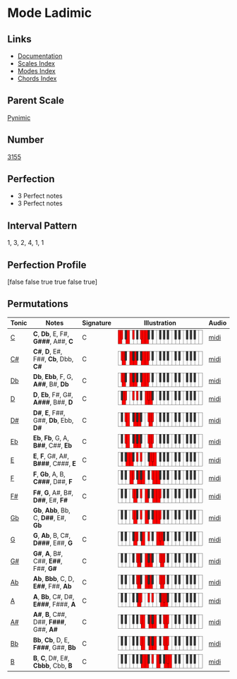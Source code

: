 # Mode Ladimic

## Links

- [Documentation](index.md)
- [Scales Index](Scales.md)
- [Modes Index](Modes.md)
- [Chords Index](Chords.md)

## Parent Scale

[Pynimic](ScalePynimic.md)

## Number

[3155](https://ianring.com/musictheory/scales/3155)

## Perfection

- 3 Perfect notes
- 3 Perfect notes

## Interval Pattern

1, 3, 2, 4, 1, 1

## Perfection Profile

[false false true true false true]

## Permutations

| Tonic | Notes | Signature | Illustration | Audio |
|-------|-------|-----------|--------------|-------|
| [C](ModeCNaturalLadimic.md) | **C**, **Db**, E, F#, **G###**, A##, **C** | C | ![CNaturalLadimic](ModeCNaturalLadimic.png) | [midi](https://github.com/edipermadi/music/blob/main/docs/ModeCNaturalLadimic.mid?raw=true) |
| [C#](ModeCSharpLadimic.md) | **C#**, **D**, E#, F##, **Cb**, Dbb, **C#** | C | ![CSharpLadimic](ModeCSharpLadimic.png) | [midi](https://github.com/edipermadi/music/blob/main/docs/ModeCSharpLadimic.mid?raw=true) |
| [Db](ModeDFlatLadimic.md) | **Db**, **Ebb**, F, G, **A##**, B#, **Db** | C | ![DFlatLadimic](ModeDFlatLadimic.png) | [midi](https://github.com/edipermadi/music/blob/main/docs/ModeDFlatLadimic.mid?raw=true) |
| [D](ModeDNaturalLadimic.md) | **D**, **Eb**, F#, G#, **A###**, B##, **D** | C | ![DNaturalLadimic](ModeDNaturalLadimic.png) | [midi](https://github.com/edipermadi/music/blob/main/docs/ModeDNaturalLadimic.mid?raw=true) |
| [D#](ModeDSharpLadimic.md) | **D#**, **E**, F##, G##, **Db**, Ebb, **D#** | C | ![DSharpLadimic](ModeDSharpLadimic.png) | [midi](https://github.com/edipermadi/music/blob/main/docs/ModeDSharpLadimic.mid?raw=true) |
| [Eb](ModeEFlatLadimic.md) | **Eb**, **Fb**, G, A, **B##**, C##, **Eb** | C | ![EFlatLadimic](ModeEFlatLadimic.png) | [midi](https://github.com/edipermadi/music/blob/main/docs/ModeEFlatLadimic.mid?raw=true) |
| [E](ModeENaturalLadimic.md) | **E**, **F**, G#, A#, **B###**, C###, **E** | C | ![ENaturalLadimic](ModeENaturalLadimic.png) | [midi](https://github.com/edipermadi/music/blob/main/docs/ModeENaturalLadimic.mid?raw=true) |
| [F](ModeFNaturalLadimic.md) | **F**, **Gb**, A, B, **C###**, D##, **F** | C | ![FNaturalLadimic](ModeFNaturalLadimic.png) | [midi](https://github.com/edipermadi/music/blob/main/docs/ModeFNaturalLadimic.mid?raw=true) |
| [F#](ModeFSharpLadimic.md) | **F#**, **G**, A#, B#, **D##**, E#, **F#** | C | ![FSharpLadimic](ModeFSharpLadimic.png) | [midi](https://github.com/edipermadi/music/blob/main/docs/ModeFSharpLadimic.mid?raw=true) |
| [Gb](ModeGFlatLadimic.md) | **Gb**, **Abb**, Bb, C, **D##**, E#, **Gb** | C | ![GFlatLadimic](ModeGFlatLadimic.png) | [midi](https://github.com/edipermadi/music/blob/main/docs/ModeGFlatLadimic.mid?raw=true) |
| [G](ModeGNaturalLadimic.md) | **G**, **Ab**, B, C#, **D###**, E##, **G** | C | ![GNaturalLadimic](ModeGNaturalLadimic.png) | [midi](https://github.com/edipermadi/music/blob/main/docs/ModeGNaturalLadimic.mid?raw=true) |
| [G#](ModeGSharpLadimic.md) | **G#**, **A**, B#, C##, **E##**, F##, **G#** | C | ![GSharpLadimic](ModeGSharpLadimic.png) | [midi](https://github.com/edipermadi/music/blob/main/docs/ModeGSharpLadimic.mid?raw=true) |
| [Ab](ModeAFlatLadimic.md) | **Ab**, **Bbb**, C, D, **E##**, F##, **Ab** | C | ![AFlatLadimic](ModeAFlatLadimic.png) | [midi](https://github.com/edipermadi/music/blob/main/docs/ModeAFlatLadimic.mid?raw=true) |
| [A](ModeANaturalLadimic.md) | **A**, **Bb**, C#, D#, **E###**, F###, **A** | C | ![ANaturalLadimic](ModeANaturalLadimic.png) | [midi](https://github.com/edipermadi/music/blob/main/docs/ModeANaturalLadimic.mid?raw=true) |
| [A#](ModeASharpLadimic.md) | **A#**, **B**, C##, D##, **F###**, G##, **A#** | C | ![ASharpLadimic](ModeASharpLadimic.png) | [midi](https://github.com/edipermadi/music/blob/main/docs/ModeASharpLadimic.mid?raw=true) |
| [Bb](ModeBFlatLadimic.md) | **Bb**, **Cb**, D, E, **F###**, G##, **Bb** | C | ![BFlatLadimic](ModeBFlatLadimic.png) | [midi](https://github.com/edipermadi/music/blob/main/docs/ModeBFlatLadimic.mid?raw=true) |
| [B](ModeBNaturalLadimic.md) | **B**, **C**, D#, E#, **Cbbb**, Cbb, **B** | C | ![BNaturalLadimic](ModeBNaturalLadimic.png) | [midi](https://github.com/edipermadi/music/blob/main/docs/ModeBNaturalLadimic.mid?raw=true) |
